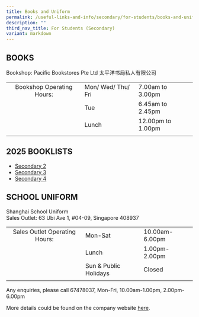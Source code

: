 ```yaml
---
title: Books and Uniform
permalink: /useful-links-and-info/secondary/for-students/books-and-uniform/
description: ""
third_nav_title: For Students (Secondary)
variant: markdown
---
```

## BOOKS

Bookshop: Pacific Bookstores Pte Ltd 太平洋书局私人有限公司

|   |   |   |
|:-:|---|---|
| Bookshop Operating Hours:  | Mon/ Wed/ Thu/ Fri  | 7.00am to 3.00pm  |
|   | Tue  | 6.45am to 2.45pm  |
|   | Lunch  | 12.00pm to 1.00pm  |
|   |   |   |


## 2025 BOOKLISTS





*   [Secondary 2](/files/MSHSS_2_G3____2025.pdf)
*   [Secondary 3](/files/MSHSS_3_G3____2025.pdf)
*   [Secondary 4](/files/MSHSS_4_G3____2025.pdf)

## SCHOOL UNIFORM


Shanghai School Uniform  
Sales Outlet: 63 Ubi Ave 1, #04-09, Singapore 408937  
  
|   |   |   |
|:-:|---|---|
| Sales Outlet Operating Hours:  | Mon-Sat  | 10.00am-6.00pm  |
|   |  Lunch | 1.00pm-2.00pm  |
|   | Sun & Public Holidays  | Closed  |
|   |   |   |

Any enquiries, please call 67478037, Mon-Fri, 10.00am-1.00pm, 2.00pm-6.00pm
  
More details could be found on the company website&nbsp;[here](http://www.shanghai-uniforms.com/).
